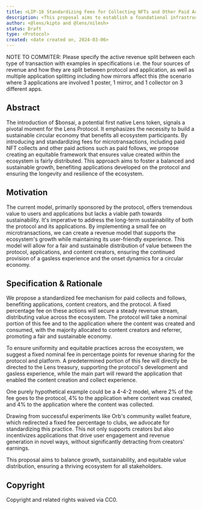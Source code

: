 ```yaml
---
title: <LIP-16 Standardizing Fees for Collecting NFTs and Other Paid Actions>
description: <This proposal aims to establish a foundational infrastructure for the sustainability of applications and protocols through nominal fees from value-imbued microtransactions, such as paid collect NFTs and other paid actions.>
author: <@lens/kipto and @lens/nilesh>
status: Draft
type: <Protocol>
created: <date created on, 2024-03-06>
---
```


NOTE TO COMMITER: Please specify the active revenue split between each type of transaction with examples in specifications i.e. the four sources of revenue and how they are split between protocol and application, as well as multiple application splitting including how mirrors affect this (the scenario where 3 applications are involved 1 poster, 1 mirror, and 1 collector on 3 different apps.

## Abstract

The introduction of $bonsai, a potential first native Lens token, signals a pivotal moment for the Lens Protocol. It emphasizes the necessity to build a sustainable circular economy that benefits all ecosystem participants. By introducing and standardizing fees for microtransactions, including paid NFT collects and other paid actions such as paid follows, we propose creating an equitable framework that ensures value created within the ecosystem is fairly distributed. This approach aims to foster a balanced and sustainable growth, benefiting applications developed on the protocol and ensuring the longevity and resilience of the ecosystem.

## Motivation

The current model, primarily sponsored by the protocol, offers tremendous value to users and applications but lacks a viable path towards sustainability. It's imperative to address the long-term sustainability of both the protocol and its applications. By implementing a small fee on microtransactions, we can create a revenue model that supports the ecosystem's growth while maintaining its user-friendly experience. This model will allow for a fair and sustainable distribution of value between the protocol, applications, and content creators, ensuring the continued provision of a gasless experience and the onset dynamics for a circular economy.

## Specification & Rationale

We propose a standardized fee mechanism for paid collects and follows, benefiting applications, content creators, and the protocol. A fixed percentage fee on these actions will secure a steady revenue stream, distributing value across the ecosystem. The protocol will take a nominal portion of this fee and to the application where the content was created and consumed, with the majority allocated to content creators and referrer, promoting a fair and sustainable economy.

To ensure uniformity and equitable practices across the ecosystem, we suggest a fixed nominal fee in percentage points for revenue sharing for the protocol and platform. A predetermined portion of this fee will directly be directed to the Lens treasury, supporting the protocol's development and gasless experience, while the main part will reward the application that enabled the content creation and collect experience.

One purely hypothetical example could be a 4-4-2 model, where 2% of the fee goes to the protocol, 4% to the application where content was created, and 4% to the application where the content was collected.

Drawing from successful experiments like Orb's community wallet feature, which redirected a fixed fee percentage to clubs, we advocate for standardizing this practice. This not only supports creators but also incentivizes applications that drive user engagement and revenue generation in novel ways, without significantly detracting from creators' earnings.

This proposal aims to balance growth, sustainability, and equitable value distribution, ensuring a thriving ecosystem for all stakeholders.

## Copyright

Copyright and related rights waived via CC0.
